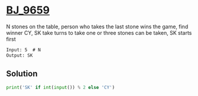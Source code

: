 # [BJ_9659](https://acmicpc.net/problem/9659)

N stones on the table, person who takes the last stone wins the game, find winner
CY, SK take turns to take one or three stones can be taken, SK starts first

```txt
Input: 5  # N
Output: SK
```

## Solution

```py
print('SK' if int(input()) % 2 else 'CY')
```
